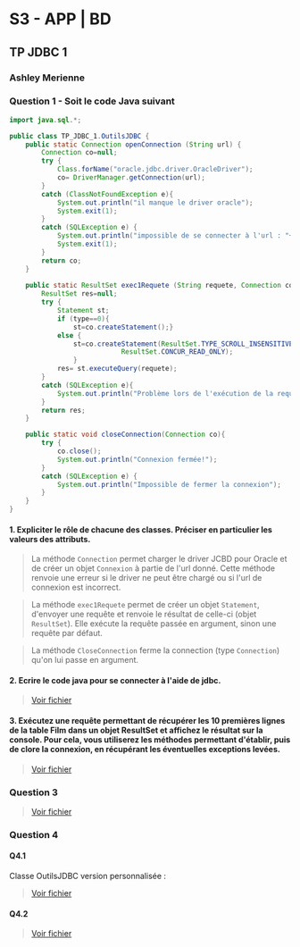 # S3 - APP | BD

## TP JDBC 1

### Ashley Merienne

### Question 1 - Soit le code Java suivant

```java
import java.sql.*;

public class TP_JDBC_1.OutilsJDBC {
	public static Connection openConnection (String url) {
		Connection co=null;
		try {
			Class.forName("oracle.jdbc.driver.OracleDriver");
			co= DriverManager.getConnection(url);
		}
		catch (ClassNotFoundException e){
			System.out.println("il manque le driver oracle");
			System.exit(1);
		}
		catch (SQLException e) {
			System.out.println("impossible de se connecter à l'url : "+url);
			System.exit(1);
		}
		return co;
    }
	
    public static ResultSet exec1Requete (String requete, Connection co, int type){
		ResultSet res=null;
		try {
			Statement st;
			if (type==0){
				st=co.createStatement();}
			else {
				st=co.createStatement(ResultSet.TYPE_SCROLL_INSENSITIVE, 
					       	ResultSet.CONCUR_READ_ONLY);
				}
			res= st.executeQuery(requete);
		}
		catch (SQLException e){
			System.out.println("Problème lors de l'exécution de la requête : "+requete);
		}
		return res;
	}

	public static void closeConnection(Connection co){
		try {
			co.close();
			System.out.println("Connexion fermée!");
		}
		catch (SQLException e) {
			System.out.println("Impossible de fermer la connexion");
		}	
    }
}

```

#### 1. Expliciter le rôle de chacune des classes. Préciser en particulier les valeurs des attributs.

>La méthode ```Connection``` permet charger le driver JCBD pour Oracle et de créer un objet ```Connexion``` à partie de l'url donné. Cette méthode renvoie une erreur si le driver ne peut être chargé ou si l'url de connexion est incorrect.

> La méthode ```exec1Requete``` permet de créer un objet ```Statement```, d'envoyer une requête et renvoie le résultat de celle-ci (objet ```ResultSet```). Elle exécute la requête passée en argument, sinon une requête par défaut.

> La méthode ```CloseConnection``` ferme la connection (type ```Connection```) qu'on lui passe en argument.


#### 2. Ecrire le code java pour se connecter à l'aide de jdbc.

>[Voir fichier](./OutilsJDBC.java)


#### 3. Exécutez une requête permettant de récupérer les 10 premières lignes de la table Film dans un objet ResultSet et affichez le résultat sur la console. Pour cela, vous utiliserez les méthodes permettant d'établir, puis de clore la connexion, en récupérant les éventuelles exceptions levées.

>[Voir fichier](./OutilsJDBC.java)


### Question 3

>[Voir fichier](./OutilsJDBC.java)


### Question 4

#### Q4.1

Classe OutilsJDBC version personnalisée :
>[Voir fichier](./JDBCTools.java)


#### Q4.2

>[Voir fichier](./LocationFilms.java)
